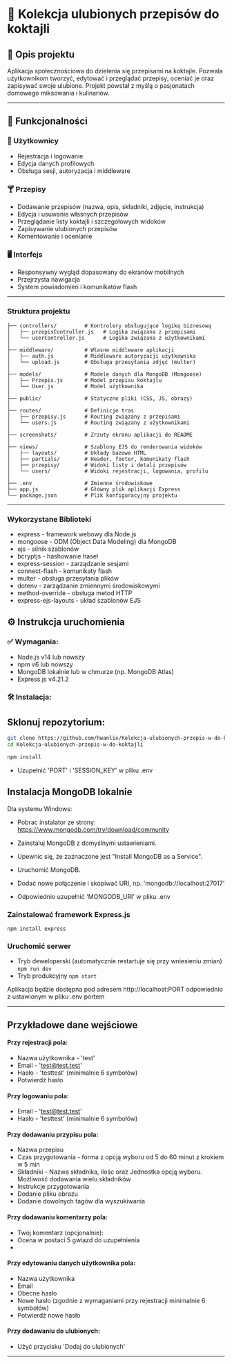 # 🍹 Kolekcja ulubionych przepisów do koktajli

## 📝 Opis projektu

Aplikacja społecznościowa do dzielenia się przepisami na koktajle. Pozwala użytkownikom tworzyć, edytować i przeglądać
przepisy, oceniać je oraz zapisywać swoje ulubione. Projekt powstał z myślą o pasjonatach domowego miksowania i
kulinariów.

---

## 🔧 Funkcjonalności

### 👤 Użytkownicy

- Rejestracja i logowanie
- Edycja danych profilowych
- Obsługa sesji, autoryzacja i middleware

### 🍸 Przepisy

- Dodawanie przepisów (nazwa, opis, składniki, zdjęcie, instrukcja)
- Edycja i usuwanie własnych przepisów
- Przeglądanie listy koktajli i szczegółowych widoków
- Zapisywanie ulubionych przepisów
- Komentowanie i ocenianie

### 🖥️ Interfejs

- Responsywny wygląd dopasowany do ekranów mobilnych
- Przejrzysta nawigacja
- System powiadomień i komunikatów flash

---

### Struktura projektu

```Kolekcja-ulubionych-przepisów-do-koktajli/
├── controllers/         # Kontrolery obsługujące logikę biznesową
│   ├── przepisController.js   # Logika związana z przepisami
│   └── userController.js      # Logika związana z użytkownikami
│
├── middleware/          # Własne middleware aplikacji
│   ├── auth.js          # Middleware autoryzacji użytkownika
│   └── upload.js        # Obsługa przesyłania zdjęć (multer)
│
├── models/              # Modele danych dla MongoDB (Mongoose)
│   ├── Przepis.js       # Model przepisu koktajlu
│   └── User.js          # Model użytkownika
│
├── public/              # Statyczne pliki (CSS, JS, obrazy)
│
├── routes/              # Definicje tras
│   ├── przepisy.js      # Routing związany z przepisami
│   └── users.js         # Routing związany z użytkownikami
│
├── screenshots/         # Zrzuty ekranu aplikacji do README
│
├── views/               # Szablony EJS do renderowania widoków
│   ├── layouts/         # Układy bazowe HTML
│   ├── partials/        # Header, footer, komunikaty flash
│   ├── przepisy/        # Widoki listy i detali przepisów
│   └── users/           # Widoki rejestracji, logowania, profilu
│
├── .env                 # Zmienne środowiskowe
├── app.js               # Główny plik aplikacji Express
└── package.json         # Plik konfiguracyjny projektu
```

---

### Wykorzystane Biblioteki

- express - framework webowy dla Node.js
- mongoose - ODM (Object Data Modeling) dla MongoDB
- ejs - silnik szablonów
- bcryptjs - hashowanie haseł
- express-session - zarządzanie sesjami
- connect-flash - komunikaty flash
- multer - obsługa przesyłania plików
- dotenv - zarządzanie zmiennymi środowiskowymi
- method-override - obsługa metod HTTP
- express-ejs-layouts - układ szablonów EJS

## ⚙️ Instrukcja uruchomienia

### ✅ Wymagania:

- Node.js v14 lub nowszy
- npm v6 lub nowszy
- MongoDB lokalnie lub w chmurze (np. MongoDB Atlas)
- Express.js v4.21.2
### 🛠️ Instalacja:

## Sklonuj repozytorium:

```bash
git clone https://github.com/hwanlix/Kolekcja-ulubionych-przepis-w-do-koktajli.git
cd Kolekcja-ulubionych-przepis-w-do-koktajli
```

```bash
npm install
```

- Uzupełnić 'PORT' i 'SESSION_KEY' w pliku .env

## Instalacja MongoDB lokalnie

Dla systemu Windows:

- Pobrac instalator ze strony: https://www.mongodb.com/try/download/community
- Zainstaluj MongoDB z domyślnymi ustawieniami.

- Upewnic się, że zaznaczone jest "Install MongoDB as a Service".

- Uruchomić MongoDB.
- Dodać nowe połączenie i skopiwać URI, np. 'mongodb://localhost:27017'
- Odpowiednio uzupełnić 'MONGODB_URI' w pliku .env
### Zainstalować framework Express.js
```npm install express```


### Uruchomić serwer

- Tryb deweloperski (automatycznie restartuje się przy wniesieniu zmian)
  ```npm run dev```
- Tryb produkcyjny
  ```npm start```

Aplikacja będzie dostępna pod adresem http://localhost:PORT odpowiednio z ustawionym w pliku .env portem

---
## Przykładowe dane wejściowe

#### Przy rejestracji pola:
- Nazwa użytkownika - 'test'
- Email - 'test@test.test'
- Hasło - 'testtest' (minimalnie 6 symbołów)
- Potwierdź hasło
#### Przy logowaniu pola:
- Email - 'test@test.test'
- Hasło - 'testtest' (minimalnie 6 symbołów)

#### Przy dodawaniu przypisu pola:
- Nazwa przepisu 
- Czas przygotowania - forma z opcją wyboru od 5 do 60 minut z krokiem w 5 min
- Składniki - Nazwa składnika, ilośc oraz Jednostka  opcją wyboru. Możliwość dodawania wielu składników
- Instrukcje przygotowania 
- Dodanie pliku obrazu 
- Dodanie dowolnych tagów dla wyszukiwania

#### Przy dodawaniu komentarzy pola:
- Twój komentarz (opcjonalnie):
- Ocena w postaci 5 gwiazd do uzupełnienia
- 
#### Przy edytowaniu danych użytkownika pola:
- Nazwa użytkownika
- Email
- Obecne hasło
- Nowe hasło (zgodnie z wymaganiami przy rejestracji minimalnie 6 symbołów)
- Potwierdź nowe hasło

#### Przy dodawaniu do ulubionych:
- Użyć przycisku 'Dodaj do ulubionych'

---
